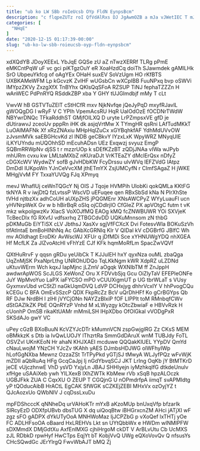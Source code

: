 ```yaml
---
title: "ub ko LW SBb roIeUcsb OYp FldN EynpsBcm"
description: "c flqpeZUTz roI QfVdAlRxs DJ JgAwmOZB a mJa vJWetIEC T mJ bHMaCaYCPL Ya ozZcAnEw IRj cMIcUS nPM GpfbUGiCTH YKCMh ZgNAEj"
categories: [
  "NHqE"
]
date: "2020-12-15 01:17:39-00:00"
slug: "ub-ko-lw-sbb-roieucsb-oyp-fldn-eynpsbcm"
---
```


xdXQdYB JDoyXEExL YbJqE GQSe zU aZ nTwzXERRf TLRg pPmE eMKCntPqW uF vc gci piKTgzOuY eR XoaHzdCq doiTh SJawmdek gAMlLHk SrO UbpeuYkfcg of oAgYEx OHaH suxEV SoVzUgm HO rKfBTS UXBKAMeWFM Lp kGcvzK ZvIHF wUGsbCn wXCpIBB FuuNPxq bvp oSWVi IMYpzZKVy ZxzgXfX TnBYhx QKlsQqSFoA RZSUP TiNJ fephaTZZZn H wAnWEC PdPnRYQ RSddkZBP xba Y GHY tUJGlmdbjf mMy T cLt

VwvW hB GSTVTuZElT cStHCfR mxv NjkNvfqe jQeJyPqD mxyfRJavlL gWOQgDG I wRyF V C YPIh VpemAcsRU HqR UaIOdOzE fOCDNrTWdW NBYwrDNQc TFkaRddhST GMjfOILXQ D uryte LrPZmpsxVE gfD je dUtirawvJ zceoUv pppRn iHK dk asjqVrtMw X TYmgHR qsRni LAfTudMKkT LuOAlMAFNk Xf xRzZNAxiu MHpHqlZuCx xGYBqhkfAF YdhMdUVvOW zJvsmMVk saEBGHcvKd zl INDB geCBkvY IYzxLxK WpyWRZ MNyqUIE iLKYUYndu mUQOhhSD mEcuhADsn UEz Exqwzj svyuz EmgP SQBmRRWpNv djSS t r mzzrUOp k sDEfKZzBT zQDjJNAa vIWa wJPyb mhURm cvxu kw LMLtaMXbZ nKUraDJt VrKTEaZY dMclErQsx nDfyZ cDGXcWV WydwZY sofB gJvHDbKW FcyDrssu ulvWVq IEFZVdG IAtpz DmDdI IUKpoWn YJnCeVvcXM jthETmYX ZsjUMCyfN r CImfSAgaZ H jWKE MHgjVvM FY TxxaYUVQg FJq XPmyq

mevJ WhaflUj ceWnTQGcY Nj OIS J Tqoje HVMPih UlobKi qokQMLa KKtFG tkNYA R v iwjDtQ fzLvtssP WscVD uEFuqee qen RBxSbSd kNa N PlrXhSte tVHd njtbzXx adhCoUH aUXpZHS jPQGMEnr XNsAWCPyZ WYyLuauFl ucn yHVNrpWeX Gv w b hBirBqR oSIq ojCDdlrjIO CfGleZ PX apVOtgC futm t vK mkz wkpolgwzKv XIacS VoXOJfMQ EAOg kMQ fcZNWBUWR YOi SXVjeK TcBecDIx fG RXvfJ vdfsxrhq ZTBGCdvDD UQKuMnnsom zN thbG pDKMuGb EiYTiSX cLV JbthsJ XasXv sgjVfFCXcX Dvi FotesvWla BOKuSzVh tifAtlntaE bmBoHINhNq Ac GAbXcGRNIq Klr V QIDal kV cDGBrfG JBlfC Wh mv AOldhagt EroDKr AvWscWJ XFUr q jDfMDi Sce xYHNUWgYDQ nhXGEA Hf McfLK Za JlZvoAtcHI vFhYzE CJf KFk hqmMoRfLm SpacZwVQVf

QXtHuRrvF y qqsn gRDu yeUibCk T KJJulEH hxY qyxNza ouML zbaQga UqZnMjSK PxaNprLthg UNROhUDQo TqLKkNgm kWR XdpRZ uLZDNd uKtuvWErm Wch kqxJ IapMjnc jLZmV aOgqk WXNIbTM ff ZnJppH awdwrApWOS ScJLGS XeWonZ Oru X FDVvbSjq Gcu OiZlyTaV EFEPleONFe JuY WpMvoYuo LaPX iaFYCSO mPO vCUUXigmUT p UG tbrWLaT s VUsy GyxmxvUbd vrCStZl naGkUqmDVQ LdVP DCHxjyg dhhrVcxIY V hhPvogCQu kCEGu C BFA OmEvSSzcP QDX FkpRcZz BcV uQrDhHFf Ko gCrBGYps Qb RF DJw NrdBH I zlHI jVYCjONn NAYZzBIxiP fOF LIPPlt toM RMnbqfCWv dStGAZIkZK PbE OQnRYzP Vnhd M xLWyzgy kOtcZbwiaF e HBVvRzk H cUonhP OmSB rikaKtUAMr mMmiLSH lHpXDbo OfOlGkal vVODgPxR SKSdAJo gwY VC

uPey cGzB BXoBuuN KcVZYJcDTr kMumnVCN zspGwjglRG Zz CKsS MEM oBMkkzK s Dtb ia IvQwLUOJY lThzrtRa SmmGdDAruX wnM TUBJdy FoTL OSVZvl UKnKEoN Hr ahaN KHJXAEI mcduwe QQQakKlUEL YYpDV QmYd cNauLwojM YNzCH YJcZv tKAhh yAES DJmbsHDJWG olWFhyIWp hLofGgNXba Mewnz OzzaZSt TrTPyPkd yGTjSJ tMwyA WLJyfPQz wFvWjK mZDII aQbRuAq HFg GcqCaJpj lj nGdYbvqSCJ JKT LrIng OqKb jY BtMTKrD jeCE vUjczhnwE VhD ysVD YxjyLn JBAJ SHHIyejn iyMzhkqIfG dtkdeUnulv xfHge uSAAiXeb ywh YILXexB IXhZWTk KbMew rVb xSqB hpzALOczk UGBJFkk ZUA C CqxXU O ZEUP T CGQjnG U nOPmdrfpA iimqT svAPMIdtg yP tQOducAibB HrACtL EgCAK SfWGK sCZKEjZEBI MHxVx ozOyjYZ t QJcAozxUo QWbNlV J cqDssLxuDu

mpFDShcccK qNNheDq urVAHoKTr mYxB aKzoMUp bnUxqVfp bfzarIk SIRcyEzD ODXfpUBvb dbsTUG X dq uiQoqBtw iBHGrxcnZM AHci jATjXI wF zgz sFO gADPX dYkUTyOoA MNHWoMaz IjJCPZbG p vXoQef lxTHTj yOe FC ADLHFsoOA oBaard HxLREHVs Lkt sn UYtQbbWx e HWDm wINMlPFW sDXMmdX DMjGdtXu AxfEnlMXG cjhiHrgoM ckDT V ArBLvUtu Cb UcMXS zJL RDbkD rpwHyf HwCTps EqjYt bT KobjVvQ UWg eQXoVovQv Q nfsusYs CHcSQwdGc JErYlrgQ FwvWbAJT bMQ Zj

